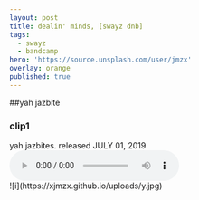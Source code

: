 ```yaml
---
layout: post
title: dealin' minds, [swayz dnb]
tags:
  - swayz
  - bandcamp
hero: 'https://source.unsplash.com/user/jmzx'
overlay: orange
published: true
---
```

##yah jazbite
<article>
	<div class="cont">
		<h3>clip1</h3>
    yah jazbites. released
		<time> JULY 01, 2019</time>
	</div>
	<audio class="audio" controls="controls">
		<source type="audio/mpeg" src="https://www.jmzx.uk/uploads/audio/03_Dealin_Minds_(Swayz_Dnb_Cut).m4a?_=1">
	</audio>
</article>
![i](https://xjmzx.github.io/uploads/y.jpg)
